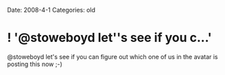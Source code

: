 Date: 2008-4-1
Categories: old

# ! '@stoweboyd  let''s see if you c...'

@stoweboyd  let's see if you can figure out which one of us in the avatar is posting this now ;-)
